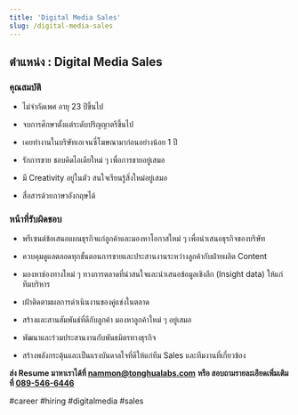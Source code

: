 ```yaml
---
title: 'Digital Media Sales'
slug: /digital-media-sales
---
```


## ตำแหน่ง : Digital Media Sales

### คุณสมบัติ

- ไม่จำกัดเพศ อายุ 23 ปีขึ้นไป

- จบการศึกษาตั้งแต่ระดับปริญญาตรีขึ้นไป

- เคยทำงานในบริษัทเอเจนซี่โฆษณามาก่อนอย่างน้อย 1 ปี

- รักการขาย ชอบคิดไอเดียใหม่ ๆ เพื่อการขายอยู่เสมอ

- มี Creativity อยู่ในตัว สนใจเรียนรู้สิ่งใหม่อยู่เสมอ

- สื่อสารด้วยภาษาอังกฤษได้

### หน้าที่รับผิดชอบ

- พรีเซนต์ข้อเสนอแผนธุรกิจแก่ลูกค้าและมองหาโอกาสใหม่ ๆ เพื่อนำเสนอธุรกิจของบริษัท

- ควบคุมดูแลตลอดทุกขั้นตอนการขายและประสานงานระหว่างลูกค้ากับฝ่ายผลิต Content

- มองหาช่องทางใหม่ ๆ ทางการตลาดที่น่าสนใจและนำเสนอข้อมูลเชิงลึก (Insight data) ให้แก่ทีมบริหาร

- เฝ้าติดตามผลการดำเนินงานของคู่แข่งในตลาด

- สร้างและสานสัมพันธ์ที่ดีกับลูกค้า มองหาลูกค้าใหม่ ๆ อยู่เสมอ

- พัฒนาและร่วมประสานงานกับพันธมิตรทางธุรกิจ

- สร้างพลังกระตุ้นและเป็นแรงบันดาลใจที่ดีให้แก่ทีม Sales และทีมงานที่เกี่ยวข้อง

**ส่ง Resume มาหาเราได้ที่ [nammon@tonghualabs.com](mailto:nammon@tonghualabs.com)**
**หรือ สอบถามรายละเอียดเพิ่มเติมที่ [089-546-6446](tel:089-546-6446)**

#career #hiring #digitalmedia #sales

